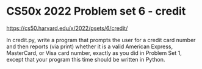 <h1>CS50x 2022 Problem set 6 - credit</h1>

https://cs50.harvard.edu/x/2022/psets/6/credit/

In credit.py, write a program that prompts the user for a credit card number and then reports (via print) whether it is a valid American Express, MasterCard, or Visa card number, exactly as you did in Problem Set 1, except that your program this time should be written in Python.
